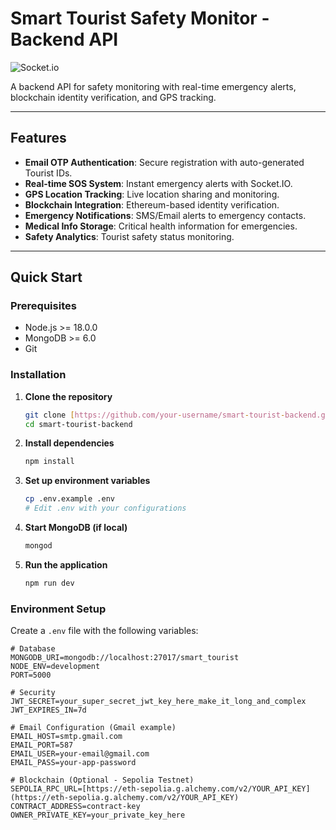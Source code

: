 # Smart Tourist Safety Monitor - Backend API

![Socket.io](https://img.shields.io/badge/Socket.io-black?style=for-the-badge&logo=socket.io)

A backend API for safety monitoring with real-time emergency alerts, blockchain identity verification, and GPS tracking.

---

## Features

-   **Email OTP Authentication**: Secure registration with auto-generated Tourist IDs.
-   **Real-time SOS System**: Instant emergency alerts with Socket.IO.
-   **GPS Location Tracking**: Live location sharing and monitoring.
-   **Blockchain Integration**: Ethereum-based identity verification.
-   **Emergency Notifications**: SMS/Email alerts to emergency contacts.
-   **Medical Info Storage**: Critical health information for emergencies.
-   **Safety Analytics**: Tourist safety status monitoring.

---

## Quick Start

### Prerequisites

-   Node.js >= 18.0.0
-   MongoDB >= 6.0
-   Git

### Installation

1.  **Clone the repository**
    ```bash
    git clone [https://github.com/your-username/smart-tourist-backend.git](https://github.com/your-username/smart-tourist-backend.git)
    cd smart-tourist-backend
    ```

2.  **Install dependencies**
    ```bash
    npm install
    ```

3.  **Set up environment variables**
    ```bash
    cp .env.example .env
    # Edit .env with your configurations
    ```

4.  **Start MongoDB (if local)**
    ```bash
    mongod
    ```

5.  **Run the application**
    ```bash
    npm run dev
    ```

### Environment Setup

Create a `.env` file with the following variables:

```env
# Database
MONGODB_URI=mongodb://localhost:27017/smart_tourist
NODE_ENV=development
PORT=5000

# Security
JWT_SECRET=your_super_secret_jwt_key_here_make_it_long_and_complex
JWT_EXPIRES_IN=7d

# Email Configuration (Gmail example)
EMAIL_HOST=smtp.gmail.com
EMAIL_PORT=587
EMAIL_USER=your-email@gmail.com
EMAIL_PASS=your-app-password

# Blockchain (Optional - Sepolia Testnet)
SEPOLIA_RPC_URL=[https://eth-sepolia.g.alchemy.com/v2/YOUR_API_KEY](https://eth-sepolia.g.alchemy.com/v2/YOUR_API_KEY)
CONTRACT_ADDRESS=contract-key
OWNER_PRIVATE_KEY=your_private_key_here